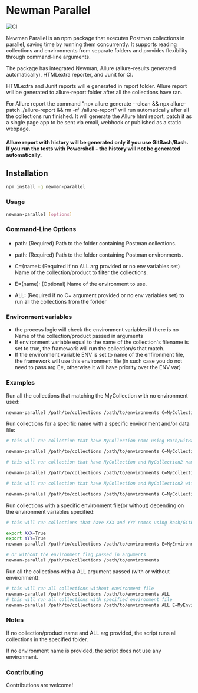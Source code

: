 # Newman Parallel

[![CI](https://github.com/Valiantsin2021/Newman-parallel-run/actions/workflows/ci.yml/badge.svg)](https://github.com/Valiantsin2021/Newman-parallel-run/actions/workflows/ci.yml)

Newman Parallel is an npm package that executes Postman collections in parallel, saving time by running them concurrently. It supports reading collections and environments from separate folders and provides flexibility through command-line arguments.

The package has integrated Newman, Allure (allure-results generated automatically), HTMLextra reporter, and Junit for CI.

HTMLextra and Junit reports will e generated in report folder. Allure report will be generated to allure-report folder after all the collections have ran.

For Allure report the command "npx allure generate --clean && npx allure-patch ./allure-report && rm -rf ./allure-report" will run automatically after all the collections run finished. It will generate the Allure html report, patch it as a single page app to be sent via email, webhook or published as a static webpage.

#### Allure report with history will be generated only if you use GitBash/Bash. If you run the tests with Powershell - the history will not be generated automatically.

## Installation

```bash
npm install -g newman-parallel
```

### Usage

```bash
newman-parallel [options]
```

### Command-Line Options

#### 

- path: (Required) Path to the folder containing Postman collections.

- path: (Required) Path to the folder containing Postman environments.

- C=(name): (Required if no ALL arg provided or no env variables set) Name of the collection/product to filter the collections.

- E=(name): (Optional) Name of the environment to use.
  
- ALL: (Required if no C=<name> argument provided or no env variables set) to run all the collections from the forlder

### Environment variables

- the process logic will check the environment variables if there is no Name of the collection/product passed in arguments
- If environment variable equal to the name of the collection's filename is set to true, the framework will run the collection/s that match.
- If the environment variable ENV is set to name of the enfironment file, the framework will use this environment file (in such case you do not need to pass arg E=<name>, otherwise it will have priority over the ENV var)
  
### Examples

Run all the collections that matching the MyCollection with no environment used:

```bash
newman-parallel /path/to/collections /path/to/environments C=MyCollection
```

Run collections for a specific name with a specific environment and/or data file:

```bash
# this will run collection that have MyCollection name using Bash/GitBash

newman-parallel /path/to/collections /path/to/environments C=MyCollection E=MyEnvironment

# this will run collection that have MyCollection and MyCollection2 name using Bash/GitBash

newman-parallel /path/to/collections /path/to/environments C=MyCollection,MyCollection2 E=MyEnvironment

# this will run collection that have MyCollection and MyCollection2 with MyEnvironment and using the datafile name using Bash/GitBash

newman-parallel /path/to/collections /path/to/environments C=MyCollection,MyCollection2 E=MyEnvironment D=< relative path to file >
```

Run collections with a specific environment file(or without) depending on the environment variables specified:

```bash
# this will run collections that have XXX and YYY names using Bash/GitBash

export XXX=True
export YYY=True
newman-parallel /path/to/collections /path/to/environments E=MyEnvironment

# or without the environment flag passed in arguments
newman-parallel /path/to/collections /path/to/environments
```

Run all the collections with a ALL argument passed (with or without environment):

```bash
# this will run all collections without environment file
newman-parallel /path/to/collections /path/to/environments ALL
# this will run all collections with specified environment file
newman-parallel /path/to/collections /path/to/environments ALL E=MyEnvironment

```
### Notes

If no collection/product name and ALL arg provided, the script runs all collections in the specified folder.

If no environment name is provided, the script does not use any environment.


### Contributing

Contributions are welcome! 
